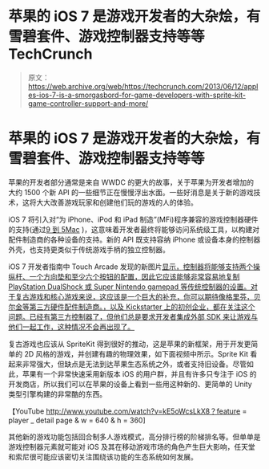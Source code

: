 # 苹果的 iOS 7 是游戏开发者的大杂烩，有雪碧套件、游戏控制器支持等等 TechCrunch

> 原文：<https://web.archive.org/web/https://techcrunch.com/2013/06/12/apples-ios-7-is-a-smorgasbord-for-game-developers-with-sprite-kit-game-controller-support-and-more/>

# 苹果的 iOS 7 是游戏开发者的大杂烩，有雪碧套件、游戏控制器支持等等

苹果的开发者部分通常是来自 WWDC 的更大的故事，关于苹果为开发者增加的大约 1500 个新 API 的一些细节正在慢慢浮出水面。一些好消息是关于新的游戏技术，这将大大改善游戏玩家和创建他们玩的游戏的人的体验。

iOS 7 将引入对“为 iPhone、iPod 和 iPad 制造”(MFi)程序兼容的游戏控制器硬件的支持(通过[9 到 5Mac](https://web.archive.org/web/20221006140648/http://9to5mac.com/2013/06/12/ios-7-to-include-support-for-standardized-mfi-hardware-game-controllers-new-turn-based-game-modes-more-for-gamers/) )，这意味着开发者最终将能够访问系统级工具，以构建对配件制造商的各种设备的支持。新的 API 既支持容纳 iPhone 或设备本身的控制器外壳，也支持更类似于传统游戏手柄的独立控制器。

iOS 7 开发者指南中 Touch Arcade 发现的新图片[显示，控制器将能够支持两个操纵杆、一个方向垫和至少六个按钮的配置，因此它应该能够非常容易地复制 PlayStation DualShock 或 Super Nintendo gamepad 等传统控制器的设置。对于复古游戏和核心游戏来说，这应该是一个巨大的补充，你可以期待像格里芬，贝尔金等第三方硬件配件制造商。，以及 Kickstarter 上的初创企业，都在关注这个问题。已经有第三方控制器了，但他们总是要求开发者集成外部 SDK 来让游戏与他们一起工作，这种情况不会再出现了。](https://web.archive.org/web/20221006140648/http://toucharcade.com/2013/06/10/wwdc-2013-more-details-emerge-on-official-ios-game-controllers/)

复古游戏也应该从 SpriteKit 得到很好的推动，这是苹果的新框架，用于开发更简单的 2D 风格的游戏，并创建有趣的物理效果，如下面视频中所示。Sprite Kit 看起来非常强大，但缺点是无法到达苹果生态系统之外，或者支持旧设备。尽管如此，苹果有一个非常快速采用新版本 iOS 的用户群，并且有许多只专注于 iOS 的开发商店，所以我们可以在苹果的设备上看到一些用这种新的、更简单的 Unity 类型引擎构建的非常酷的东西。

【YouTube http://www.youtube.com/watch?v=kE5oWcsLkX8？feature = player _ detail page & w = 640 & h = 360]

其他新的游戏功能包括回合制多人游戏模式，高分排行榜的阶梯排名等。但单单是游戏控制器元素就可能对 iOS 及其在移动游戏市场的角色产生巨大影响，任天堂和索尼很可能应该密切关注围绕该功能的生态系统如何发展。